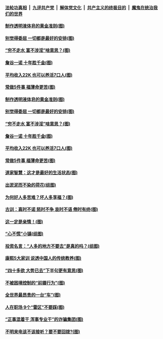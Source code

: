 ####  [法轮功真相](../../../../basic/blob/master/README.md?t=06302302) &nbsp;|&nbsp; [九评共产党](../../../../9ping.md/blob/master/README.md?t=06302302) &nbsp;|&nbsp; [解体党文化](../../../../jtdwh.md/blob/master/README.md?t=06302302)  &nbsp;|&nbsp; [共产主义的终极目的](../../../../gczydzjmd.md/blob/master/README.md?t=06302302) &nbsp;|&nbsp; [魔鬼在统治我们的世界](../../../../mgztzwmdsj.md/blob/master/README.md?t=06302302) 

#### [制作透明液体皂的黄金准则(图)](../pages/p8/938207.md?t=06302302) 

#### [别觉得委屈 一切都是最好的安排(图)](../pages/p8/921940.md?t=06302302) 

#### [“穷不走水 富不涉淫”啥意思？(图)](../pages/p8/938176.md?t=06302302) 

#### [詹谷一诺 十年胜千金(图)](../pages/p8/937705.md?t=06302302) 

#### [平均收入22K 也可以养活7口人(图)](../pages/p8/938104.md?t=06302302) 

#### [常做5件事 福薄命更苦(图)](../pages/p8/937990.md?t=06302302) 

#### [制作透明液体皂的黄金准则(图)](../pages/p8/938207.md?t=06302302) 

#### [别觉得委屈 一切都是最好的安排(图)](../pages/p8/921940.md?t=06302302) 

#### [“穷不走水 富不涉淫”啥意思？(图)](../pages/p8/938176.md?t=06302302) 

#### [詹谷一诺 十年胜千金(图)](../pages/p8/937705.md?t=06302302) 

#### [平均收入22K 也可以养活7口人(图)](../pages/p8/938104.md?t=06302302) 

#### [常做5件事 福薄命更苦(图)](../pages/p8/937990.md?t=06302302) 

#### [道家智慧：这才是最好的生活状态(图)](../pages/p8/900827.md?t=06302302) 

#### [出淤泥而不染的荷花(组图)](../pages/p8/937863.md?t=06302302) 

#### [为何好人多苦难？坏人多享福？(图)](../pages/p8/937938.md?t=06302302) 

#### [古训：喜时不诺 怒时不争 哀时不语 倦时有终(图)](../pages/p8/937482.md?t=06302302) 

#### [这一定是亲情！(图)](../pages/p8/937905.md?t=06302302) 

#### [“心不慌”小镇(组图)](../pages/p8/937484.md?t=06302302) 

#### [投资名言：“人多的地方不要去”是真的吗？(组图)](../pages/p8/937855.md?t=06302302) 

#### [康熙5大家训 说透中国人的传统教养(图)](../pages/p8/937696.md?t=06302302) 

#### [“四十多欲 大势已去”下半句更有意思(图)](../pages/p8/937811.md?t=06302302) 

#### [不被困境控制的“前摄行为”(图)](../pages/p8/937145.md?t=06302302) 

#### [全世界最昂贵的一台“车”(图)](../pages/p8/937477.md?t=06302302) 

#### [人在职场 9个“雷区”不要踩(图)](../pages/p8/937766.md?t=06302302) 

#### [“正事混着干 浑事专业干”的诈骗集团(图)](../pages/p8/937732.md?t=06302302) 

#### [不明来电该不该接听？要不要回拨?(图)](../pages/p8/936929.md?t=06302302) 

